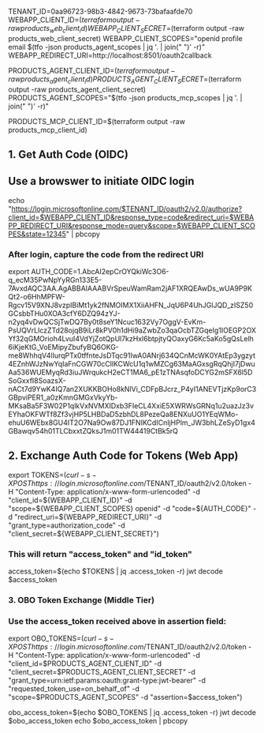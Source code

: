 TENANT_ID=0aa96723-98b3-4842-9673-73bafaafde70
WEBAPP_CLIENT_ID=$(terraform output -raw products_web_client_id)
WEBAPP_CLIENT_SECRET=$(terraform output -raw products_web_client_secret)
WEBAPP_CLIENT_SCOPES="openid profile email $(tfo -json products_agent_scopes | jq '. | join(" ")' -r)"
WEBAPP_REDIRECT_URI=http://localhost:8501/oauth2callback

PRODUCTS_AGENT_CLIENT_ID=$(terraform output -raw products_agent_client_id)
PRODUCTS_AGENT_CLIENT_SECRET=$(terraform output -raw products_agent_client_secret)
PRODUCTS_AGENT_SCOPES="$(tfo -json products_mcp_scopes | jq '. | join(" ")' -r)"

PRODUCTS_MCP_CLIENT_ID=$(terraform output -raw products_mcp_client_id)
<!-- PRODUCTS_MCP_SCOPES=api://$PRODUCTS_MCP_CLIENT_ID/Payments.Access -->

## 1. Get Auth Code (OIDC)
## Use a browswer to initiate OIDC login
echo "https://login.microsoftonline.com/$TENANT_ID/oauth2/v2.0/authorize?client_id=$WEBAPP_CLIENT_ID&response_type=code&redirect_uri=$WEBAPP_REDIRECT_URI&response_mode=query&scope=$WEBAPP_CLIENT_SCOPES&state=12345" | pbcopy


### After login, capture the code from the redirect URI

export AUTH_CODE=1.AbcAI2epCrOYQkiWc3O6-q_ecM35PwNpYyRGn133E5-7AvxdAQC3AA.AgABBAIAAABVrSpeuWamRam2jAF1XRQEAwDs_wUA9P9KQt2-o6HhMPFW-Rgcv15V9XNJ8vzpIBiMt1yk2fNMOIMX1XiiAHFN_JqU6P4UhJGlJQD_zISZ50GCsbbTHu0XOA3cfY6DZQ94zYJ-n2yq4vDwQCSjTwDQ7By0t8seY1Ncuc1632Vy7OggV-EvKm-PsUQVrLIczZTd28ojqB9iLr8kPV0h1dHi9aZwbZo3qaOcbTZGqeIg1IOEGP2OXYf32qGMOrioh4LvuI4VdYjZotQpUl7kzHxl6btpjtyQOaxyG6Kc5aKo5gQsLelh6iKjeKtG_VoEMipyZbufyBQ6OKG-me8WhhqV4lIurqPTx0tffnteJsDTqc91IwA0ANrj634QCnMcWK0YAtEp3ygzyt4EZnhWJzNwYqIaFnCGW70cCllKCWcU1q1wMZCg63MaAGxsgRqQhjI7jDwuAa536WUEMyqRd3iuJWrqukcH2eCT1MA6_pE1zTNAsqfoDCYG2mSFX6l5DSoGxxfI8SoazsX-nACt7d9YwK4IQ7an2XUKKBOHo8kNlVi_CDFpBJcrz_P4yI1ANEVTjzKp9orC3GBpviPER1_a0zKmnGMGxVkyYb-MKsaBa5F3W02P1qlkVxNVMXIDxb3FIeCL4XxiE5XWRWsGRNq1u2uazJz3vEYhaOKFWTf8Zf3vjHP5LHBDaD5zbhDL8PezeQa8ENXuUO1YEqWMo-ehuU6WEbx8GU4IT2O7Na9Ow87DJ1FNIKCdICnIjHPlm_JW3bhLZeSyD1gx4GBawqv54h01TLCbxxtZQksJ1m01TW44419CtBk5rQ

## 2. Exchange Auth Code for Tokens (Web App)
export TOKENS=$(curl -s -X POST https://login.microsoftonline.com/$TENANT_ID/oauth2/v2.0/token -H "Content-Type: application/x-www-form-urlencoded" -d "client_id=${WEBAPP_CLIENT_ID}" -d "scope=${WEBAPP_CLIENT_SCOPES} openid" -d "code=${AUTH_CODE}" -d "redirect_uri=${WEBAPP_REDIRECT_URI}" -d "grant_type=authorization_code" -d "client_secret=${WEBAPP_CLIENT_SECRET}")

### This will return "access_token" and "id_token"
access_token=$(echo $TOKENS | jq .access_token -r)
jwt decode $access_token

###  3. OBO Token Exchange (Middle Tier)
### Use the access_token received above in assertion field:

export OBO_TOKENS=$(curl -s -X POST https://login.microsoftonline.com/$TENANT_ID/oauth2/v2.0/token -H "Content-Type: application/x-www-form-urlencoded" -d "client_id=$PRODUCTS_AGENT_CLIENT_ID" -d "client_secret=$PRODUCTS_AGENT_CLIENT_SECRET" -d "grant_type=urn:ietf:params:oauth:grant-type:jwt-bearer" -d "requested_token_use=on_behalf_of" -d "scope=$PRODUCTS_AGENT_SCOPES" -d "assertion=$access_token")

obo_access_token=$(echo $OBO_TOKENS | jq .access_token -r)
jwt decode $obo_access_token
echo $obo_access_token | pbcopy